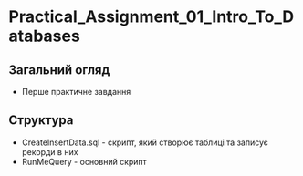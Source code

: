 # Practical_Assignment_01_Intro_To_Databases

## Загальний огляд
+ Перше практичне завдання 

## Структура 
+ CreateInsertData.sql - скрипт, який створює таблиці та записує рекорди в них
+ RunMeQuery - основний скрипт
